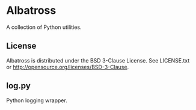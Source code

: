 # Albatross
A collection of Python utilities.

## License
Albatross is distributed under the BSD 3-Clause License. See LICENSE.txt or
<http://opensource.org/licenses/BSD-3-Clause>.

## log.py
Python logging wrapper.
